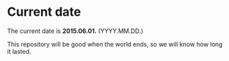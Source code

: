 # Current date

The current date is **2015.06.01.** (YYYY.MM.DD.)

This repository will be good when the world ends, so we will know how long it lasted.